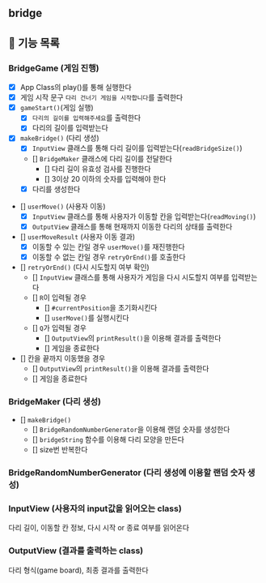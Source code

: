 ## bridge

## 🌟 기능 목록

### BridgeGame (게임 진행)

- [x] App Class의 play()를 통해 실행한다
- [x] 게임 시작 문구 `다리 건너기 게임을 시작합니다`를 출력한다
- [x] `gameStart()`(게임 실행)
  - [x] `다리의 길이를 입력해주세요`를 출력한다
  - [x] 다리의 길이를 입력받는다
- [x] `makeBridge()` (다리 생성)
  - [x] `InputView` 클래스를 통해 다리 길이를 입력받는다(`readBridgeSize()`)
  - [] `BridgeMaker` 클래스에 다리 길이를 전달한다
    - [] 다리 길이 유효성 검사를 진행한다
    - [] 3이상 20 이하의 숫자를 입력해야 한다
  - [x] 다리를 생성한다
- [] `userMove()` (사용자 이동)
  - [x] `InputView` 클래스를 통해 사용자가 이동할 칸을 입력받는다(`readMoving()`)
  - [x] `OutputView` 클래스를 통해 현재까지 이동한 다리의 상태를 출력한다
- [] `userMoveResult` (사용자 이동 결과)
  - [x] 이동할 수 있는 칸일 경우 `userMove()`를 재진행한다
  - [x] 이동할 수 없는 칸일 경우 `retryOrEnd()`를 호출한다
- [] `retryOrEnd()` (다시 시도할지 여부 확인)
  - [] `InputView` 클래스를 통해 사용자가 게임을 다시 시도할지 여부를 입력받는다
  - [] `R`이 입력될 경우
    - [] `#currentPosition`을 초기화시킨다
    - [] `userMove()`를 실행시킨다
  - [] `Q`가 입력될 경우
    - [] `OutputView`의 `printResult()`을 이용해 결과를 출력한다
    - [] 게임을 종료한다
- [] 칸을 끝까지 이동했을 경우
  - [] `OutputView`의 `printResult()`을 이용해 결과를 출력한다
  - [] 게임을 종료한다

### BridgeMaker (다리 생성)

- [] `makeBridge()`
  - [] `BridgeRandomNumberGenerator`을 이용해 랜덤 숫자를 생성한다
  - [] `bridgeString` 함수를 이용해 다리 모양을 만든다
  - [] size번 반복한다

### BridgeRandomNumberGenerator (다리 생성에 이용할 랜덤 숫자 생성)

### InputView (사용자의 input값을 읽어오는 class)

다리 길이, 이동할 칸 정보, 다시 시작 or 종료 여부를 읽어온다

### OutputView (결과를 출력하는 class)

다리 형식(game board), 최종 결과를 출력한다
